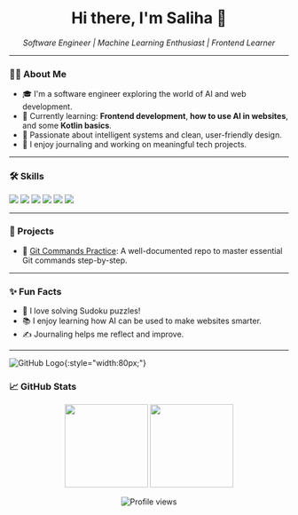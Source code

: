 <h1 align="center">Hi there, I'm Saliha 👋</h1>

<p align="center">
  <em>Software Engineer | Machine Learning Enthusiast | Frontend Learner</em>
</p>

---

### 👩‍💻 About Me

- 🎓 I'm a software engineer exploring the world of AI and web development.
- 🌱 Currently learning: **Frontend development**, **how to use AI in websites**, and some **Kotlin basics**.
- 🧠 Passionate about intelligent systems and clean, user-friendly design.
- 📓 I enjoy journaling and working on meaningful tech projects.

---

### 🛠️ Skills

<p>
  <img src="https://img.shields.io/badge/Python-3776AB?style=flat&logo=python&logoColor=white" />
  <img src="https://img.shields.io/badge/Machine%20Learning-FF6F00?style=flat&logo=scikit-learn&logoColor=white" />
  <img src="https://img.shields.io/badge/HTML5-E34F26?style=flat&logo=html5&logoColor=white" />
  <img src="https://img.shields.io/badge/CSS3-1572B6?style=flat&logo=css3&logoColor=white" />
  <img src="https://img.shields.io/badge/JavaScript-F7DF1E?style=flat&logo=javascript&logoColor=black" />
  <img src="https://img.shields.io/badge/React-61DAFB?style=flat&logo=react&logoColor=black" />
</p>

---

### 📂 Projects

- 🔗 [Git Commands Practice](https://github.com/Saliha-1111/git-commands-practice): A well-documented repo to master essential Git commands step-by-step.

---

### ✨ Fun Facts

- 🧩 I love solving Sudoku puzzles!
- 📚 I enjoy learning how AI can be used to make websites smarter.
- ✍️ Journaling helps me reflect and improve.

---

![GitHub Logo](https://github.githubassets.com/images/modules/logos_page/GitHub-Mark.png){:style="width:80px;"}


### 📈 GitHub Stats


<p align="center">
  <img src="https://github-readme-stats.vercel.app/api?username=Saliha-1111&show_icons=true&theme=tokyonight" height="150"/>
  <img src="https://github-readme-stats.vercel.app/api/top-langs/?username=Saliha-1111&layout=compact&theme=tokyonight" height="150"/>
</p>


<p align="center">
  <img src="https://komarev.com/ghpvc/?username=Saliha-1111&color=blue" alt="Profile views" />
</p>
